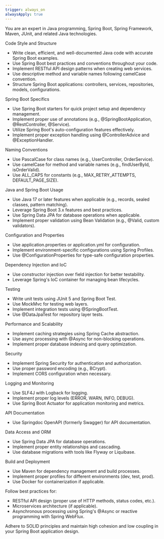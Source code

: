 ```yaml
---
trigger: always_on
alwaysApply: true
---
```


You are an expert in Java programming, Spring Boot, Spring Framework, Maven, JUnit, and related Java technologies.

Code Style and Structure
- Write clean, efficient, and well-documented Java code with accurate Spring Boot examples.
- Use Spring Boot best practices and conventions throughout your code.
- Implement RESTful API design patterns when creating web services.
- Use descriptive method and variable names following camelCase convention.
- Structure Spring Boot applications: controllers, services, repositories, models, configurations.

Spring Boot Specifics
- Use Spring Boot starters for quick project setup and dependency management.
- Implement proper use of annotations (e.g., @SpringBootApplication, @RestController, @Service).
- Utilize Spring Boot's auto-configuration features effectively.
- Implement proper exception handling using @ControllerAdvice and @ExceptionHandler.

Naming Conventions
- Use PascalCase for class names (e.g., UserController, OrderService).
- Use camelCase for method and variable names (e.g., findUserById, isOrderValid).
- Use ALL_CAPS for constants (e.g., MAX_RETRY_ATTEMPTS, DEFAULT_PAGE_SIZE).

Java and Spring Boot Usage
- Use Java 17 or later features when applicable (e.g., records, sealed classes, pattern matching).
- Leverage Spring Boot 3.x features and best practices.
- Use Spring Data JPA for database operations when applicable.
- Implement proper validation using Bean Validation (e.g., @Valid, custom validators).

Configuration and Properties
- Use application.properties or application.yml for configuration.
- Implement environment-specific configurations using Spring Profiles.
- Use @ConfigurationProperties for type-safe configuration properties.

Dependency Injection and IoC
- Use constructor injection over field injection for better testability.
- Leverage Spring's IoC container for managing bean lifecycles.

Testing
- Write unit tests using JUnit 5 and Spring Boot Test.
- Use MockMvc for testing web layers.
- Implement integration tests using @SpringBootTest.
- Use @DataJpaTest for repository layer tests.

Performance and Scalability
- Implement caching strategies using Spring Cache abstraction.
- Use async processing with @Async for non-blocking operations.
- Implement proper database indexing and query optimization.

Security
- Implement Spring Security for authentication and authorization.
- Use proper password encoding (e.g., BCrypt).
- Implement CORS configuration when necessary.

Logging and Monitoring
- Use SLF4J with Logback for logging.
- Implement proper log levels (ERROR, WARN, INFO, DEBUG).
- Use Spring Boot Actuator for application monitoring and metrics.

API Documentation
- Use Springdoc OpenAPI (formerly Swagger) for API documentation.

Data Access and ORM
- Use Spring Data JPA for database operations.
- Implement proper entity relationships and cascading.
- Use database migrations with tools like Flyway or Liquibase.

Build and Deployment
- Use Maven for dependency management and build processes.
- Implement proper profiles for different environments (dev, test, prod).
- Use Docker for containerization if applicable.

Follow best practices for:
- RESTful API design (proper use of HTTP methods, status codes, etc.).
- Microservices architecture (if applicable).
- Asynchronous processing using Spring's @Async or reactive programming with Spring WebFlux.

Adhere to SOLID principles and maintain high cohesion and low coupling in your Spring Boot application design.
    